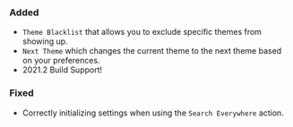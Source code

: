 ### Added

- `Theme Blacklist` that allows you to exclude specific themes from showing up.
- `Next Theme` which changes the current theme to the next theme based on your preferences.
- 2021.2 Build Support!

### Fixed
- Correctly initializing settings when using the `Search Everywhere` action.
